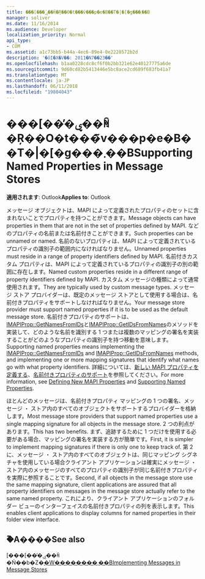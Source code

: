 ```yaml
---
title: ���[���̕ۑ��ꏊ�Ŗ��O�t���̃v���p�e�B��T�|�[�g���܂��B
manager: soliver
ms.date: 11/16/2014
ms.audience: Developer
localization_priority: Normal
api_type:
- COM
ms.assetid: a1c73bb5-b44a-4ec6-89e4-0e2228572b2d
description: '�ŏI�X�V��: 2011�N7��23��'
ms.openlocfilehash: b1aa0228cdc8cf6f0b2bb321e62e40127775a6de
ms.sourcegitcommit: 9d60cd82b5413446e5bc8ace2cd689f683fb41a7
ms.translationtype: MT
ms.contentlocale: ja-JP
ms.lasthandoff: 06/11/2018
ms.locfileid: "19804043"
---
```

# <a name="supporting-named-properties-in-message-stores"></a><span data-ttu-id="9b166-103">���[���̕ۑ��ꏊ�Ŗ��O�t���̃v���p�e�B��T�|�[�g���܂��B</span><span class="sxs-lookup"><span data-stu-id="9b166-103">Supporting Named Properties in Message Stores</span></span>

  
  
<span data-ttu-id="9b166-104">**適用されます**: Outlook</span><span class="sxs-lookup"><span data-stu-id="9b166-104">**Applies to**: Outlook</span></span> 
  
<span data-ttu-id="9b166-105">メッセージ オブジェクトは、MAPI によって定義されたプロパティのセットに含まれないことでプロパティを持つことができます。</span><span class="sxs-lookup"><span data-stu-id="9b166-105">Message objects can have properties in them that are not in the set of properties defined by MAPI.</span></span> <span data-ttu-id="9b166-106">などのプロパティの名前または名前付きことができます。</span><span class="sxs-lookup"><span data-stu-id="9b166-106">Such properties can be unnamed or named.</span></span> <span data-ttu-id="9b166-107">名前のないプロパティは、MAPI によって定義されているプロパティの識別子の範囲内になければなりません。</span><span class="sxs-lookup"><span data-stu-id="9b166-107">Unnamed properties must reside in a range of property identifiers defined by MAPI.</span></span> <span data-ttu-id="9b166-108">名前付きカスタム プロパティは、MAPI によって定義されているプロパティの識別子の別の範囲に存在します。</span><span class="sxs-lookup"><span data-stu-id="9b166-108">Named custom properties reside in a different range of property identifiers defined by MAPI.</span></span> <span data-ttu-id="9b166-109">カスタム メッセージの種類によって通常使用されます。</span><span class="sxs-lookup"><span data-stu-id="9b166-109">They are typically used by custom message types.</span></span> <span data-ttu-id="9b166-110">メッセージ ストア プロバイダーは、既定のメッセージ ストアとして使用する場合は、名前付きプロパティをサポートしなければなりません。</span><span class="sxs-lookup"><span data-stu-id="9b166-110">Your message store provider must support named properties if it is to be used as the default message store.</span></span> <span data-ttu-id="9b166-111">名前付きプロパティのサポートは、 [IMAPIProp::GetNamesFromIDs](imapiprop-getnamesfromids.md)と[IMAPIProp::GetIDsFromNames](imapiprop-getidsfromnames.md)のメソッドを実装して、どのような名前を識別する 1 つまたは複数のマッピングの署名を実装することがどのようなプロパティの識別子を持つ移動を意味します。</span><span class="sxs-lookup"><span data-stu-id="9b166-111">Supporting named properties means implementing the [IMAPIProp::GetNamesFromIDs](imapiprop-getnamesfromids.md) and [IMAPIProp::GetIDsFromNames](imapiprop-getidsfromnames.md) methods, and implementing one or more mapping signatures that identify what names go with what property identifiers.</span></span> <span data-ttu-id="9b166-112">詳細については、[新しい MAPI プロパティを定義する](defining-new-mapi-properties.md)、[名前付きプロパティのサポート](supporting-named-properties.md)を参照してください。</span><span class="sxs-lookup"><span data-stu-id="9b166-112">For more information, see [Defining New MAPI Properties](defining-new-mapi-properties.md) and [Supporting Named Properties](supporting-named-properties.md).</span></span>
  
<span data-ttu-id="9b166-113">ほとんどのメッセージは、名前付きプロパティ マッピングの 1 つの署名、メッセージ ・ ストア内のすべてのオブジェクトをサポートするプロバイダーを格納します。</span><span class="sxs-lookup"><span data-stu-id="9b166-113">Most message store providers that support named properties use a single mapping signature for all objects in the message store.</span></span> <span data-ttu-id="9b166-114">2 つの利点があります。</span><span class="sxs-lookup"><span data-stu-id="9b166-114">This has two benefits.</span></span> <span data-ttu-id="9b166-115">まず、追跡するために 1 つだけを使用する必要がある場合、マッピングの署名を実装する方が簡単です。</span><span class="sxs-lookup"><span data-stu-id="9b166-115">First, it is simpler to implement mapping signatures if there is only one to keep track of.</span></span> <span data-ttu-id="9b166-116">第 2 に、メッセージ ・ ストア内のすべてのオブジェクトは、同じマッピング シグネチャを使用している場合クライアント アプリケーションは確実にメッセージ ・ ストア内のメッセージのすべてのプロパティの識別子が同じ名前付きプロパティを実際に参照することです。</span><span class="sxs-lookup"><span data-stu-id="9b166-116">Second, if all objects in the message store use the same mapping signature, client applications are assured that all property identifiers on messages in the message store actually refer to the same named property.</span></span> <span data-ttu-id="9b166-117">これにより、クライアント アプリケーションのフォルダー ビューのインターフェイスの名前付きプロパティの列を表示します。</span><span class="sxs-lookup"><span data-stu-id="9b166-117">This enables client applications to display columns for named properties in their folder view interface.</span></span>
  
## <a name="see-also"></a><span data-ttu-id="9b166-118">�֘A����</span><span class="sxs-lookup"><span data-stu-id="9b166-118">See also</span></span>



<span data-ttu-id="9b166-119">[���[���̕ۑ��ꏊ�Ń��b�Z�[�W��������܂��B](implementing-messages-in-message-stores.md)</span><span class="sxs-lookup"><span data-stu-id="9b166-119">[Implementing Messages in Message Stores](implementing-messages-in-message-stores.md)</span></span>

